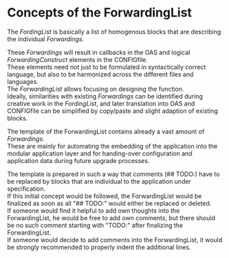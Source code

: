 # Concepts of the ForwardingList  

The _FordingList_ is basically a list of homogenous blocks that are describing the individual _Forwardings_.  

These _Forwardings_ will result in callbacks in the OAS and logical _ForwardingConstruct_ elements in the CONFIGfile.  
These elements need not just to be formulated in syntactically correct language, but also to be harmonized across the different files and languages.  
The _ForwardingList_ allows focusing on designing the function.  
Ideally, similarities with existing _Forwardings_ can be identified during creative work in the _FordingList_, and later translation into OAS and CONFIGfile can be simplified by copy/paste and slight adaption of existing blocks.  

The template of the ForwardingList contains already a vast amount of _Forwardings_.  
These are mainly for automating the embedding of the application into the modular application layer and for handing-over configuration and application data during future upgrade processes.  

The template is prepared in such a way that comments (## TODO:) have to be replaced by blocks that are individual to the application under specification.  
If this initial concept would be followed, the ForwardingList would be finalized as soon as all "## TODO:" would either be replaced or deleted.  
If someone would find it helpful to add own thoughts into the ForwardingList, he would be free to add own comments, but there should be no such comment starting with "TODO:" after finalizing the ForwardingList.  
If someone would decide to add comments into the ForwardingList, it would be strongly recommended to properly indent the additional lines.
